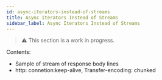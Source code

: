 ```yaml
---
id: async-iterators-instead-of-streams
title: Async Iterators Instead of Streams
sidebar_label: Async Iterators Instead of Streams
---
```

> ⚠️ This section is a work in progress.

Contents:

* Sample of stream of response body lines
* http: connetion:keep-alive, Transfer-encoding: chunked
